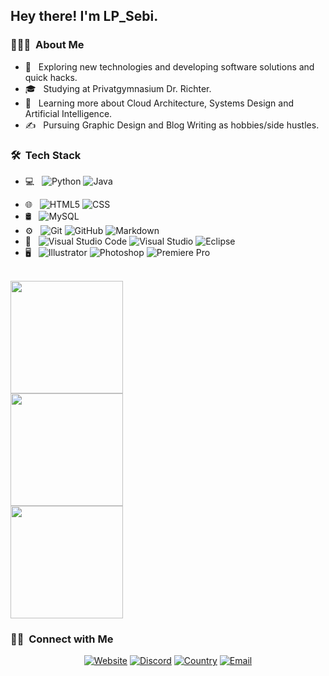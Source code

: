 

<h2> Hey there! I'm LP_Sebi.</h2>

<h3> 👨🏻‍💻 &nbsp;About Me </h3>

- 🤔 &nbsp; Exploring new technologies and developing software solutions and quick hacks.
- 🎓 &nbsp; Studying at Privatgymnasium Dr. Richter.
- 🌱 &nbsp; Learning more about Cloud Architecture, Systems Design and Artificial Intelligence.
- ✍️ &nbsp; Pursuing Graphic Design and Blog Writing as hobbies/side hustles.

<h3> 🛠 &nbsp;Tech Stack</h3>

- 💻 &nbsp;
  ![Python](https://img.shields.io/badge/-Python-333333?style=flat&logo=python)
  ![Java](https://img.shields.io/badge/-Java-333333?style=flat&logo=Java&logoColor=007396)
<!--  ![C++](https://img.shields.io/badge/-C++-333333?style=flat&logo=C%2B%2B&logoColor=00599C)
  ![R (Statistics)](https://img.shields.io/badge/-R-333333?style=flat&logo=R&logoColor=276DC3) -->
- 🌐 &nbsp;
  ![HTML5](https://img.shields.io/badge/-HTML5-333333?style=flat&logo=HTML5)
  ![CSS](https://img.shields.io/badge/-CSS-333333?style=flat&logo=CSS3&logoColor=1572B6)<!--
  ![JavaScript](https://img.shields.io/badge/-JavaScript-333333?style=flat&logo=javascript)
  ![Bootstrap](https://img.shields.io/badge/-Bootstrap-333333?style=flat&logo=bootstrap&logoColor=563D7C)
  ![Node.js](https://img.shields.io/badge/-Node.js-333333?style=flat&logo=node.js)
  ![React](https://img.shields.io/badge/-React-333333?style=flat&logo=react)-->
- 🛢 &nbsp;
  ![MySQL](https://img.shields.io/badge/-MySQL-333333?style=flat&logo=mysql) <!--
  ![MongoDB](https://img.shields.io/badge/-MongoDB-333333?style=flat&logo=mongodb) -->
- ⚙️ &nbsp;
  ![Git](https://img.shields.io/badge/-Git-333333?style=flat&logo=git)
  ![GitHub](https://img.shields.io/badge/-GitHub-333333?style=flat&logo=github)
  ![Markdown](https://img.shields.io/badge/-Markdown-333333?style=flat&logo=markdown)
- 🔧 &nbsp;
  ![Visual Studio Code](https://img.shields.io/badge/-Visual%20Studio%20Code-333333?style=flat&logo=visual-studio-code&logoColor=007ACC)
  ![Visual Studio](https://img.shields.io/badge/-Visual%20Studio-333333?style=flat&logo=visual-studio-code&logoColor=632C8C) <!--
  ![RStudio](https://img.shields.io/badge/-RStudio-333333?style=flat&logo=rstudio) -->
  ![Eclipse](https://img.shields.io/badge/-Eclipse-333333?style=flat&logo=eclipse-ide&logoColor=2C2255)
- 🖥 &nbsp;
  ![Illustrator](https://img.shields.io/badge/-Illustrator-333333?style=flat&logo=adobe-illustrator)
  ![Photoshop](https://img.shields.io/badge/-Photoshop-333333?style=flat&logo=adobe-photoshop)
  ![Premiere Pro](https://img.shields.io/badge/-Premiere%20Pro-333333?style=flat&logo=adobe-premiere-pro)

<br/>
<a href="https://github.com/LPSebi">
  <img height="180em" src="https://github-readme-stats.vercel.app/api?username=LPSebi&theme=radical&show_icons=true" />
  <br/>
  <img height="180em" src="https://github-readme-stats.vercel.app/api/top-langs/?username=LPSebi&theme=radical" />
  
</a>

<br/>
<a href="https://github.com/LPSebi/SebiBot">
  <img height="180em" src="https://github-readme-stats.vercel.app/api/pin/?username=LPSebi&repo=SebiBot&theme=radical" />
  
</a>


<h3> 🤝🏻 &nbsp;Connect with Me </h3>

<p align="center">
<a href="https://sebibot.ml/"><img alt="Website" src="https://img.shields.io/badge/Website-sebibot.ml-blue?style=flat&logo=google-chrome"></a>
<a href="https://dsc.bio/lpsebi"><img alt="Discord" src="https://img.shields.io/badge/Discord-LP_Sebi-blue?style=flat&logo=Discord"></a>
<a href="https://www.google.de/maps/place/Deutschland/"><img alt="Country" src="https://img.shields.io/badge/Country-Germany-blue?style=flat&logo=germany"></a>
<a href="mailto:sebastiangebauer0@gmail.com"><img alt="Email" src="https://img.shields.io/badge/Email-LPSebi-blue?style=flat&logo=gmail"></a>
</p> 

